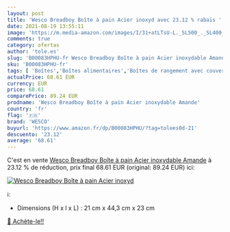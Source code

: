 ```yaml
---
layout: post
title: 'Wesco Breadboy Boîte à pain Acier inoxyd avec 23.12 % rabais '
date: 2021-08-19 13:55:11
image: 'https://m.media-amazon.com/images/I/31+atLTsU-L._SL500_._SL400_.jpg'
comments: true
category: ofertas
author: 'tole.es'
slug: 'B00083HPHU-fr Wesco Breadboy Boîte à pain Acier inoxydable Amande'
sku: 'B00083HPHU-fr'
tags: [ 'Boîtes','Boîtes alimentaires','Boîtes de rangement avec couvercle','Boîtes à pain','Conservation des aliments','Cuisine et Maison','Paniers et boîtes de rangement','Rangement et organisation','Rangement et organisation de cuisine','wesco', ]
actualPrice: 68.61 EUR
currency: EUR
price: 68.61
comparePrice: 89.24 EUR
prodname: 'Wesco Breadboy Boîte à pain Acier inoxydable Amande'
country: 'fr'
flag: '🇫🇷'
brand: 'WESCO'
buyurl: 'https://www.amazon.fr/dp/B00083HPHU/?tag=tolees0d-21'
descuento: '23.12'
average: '68.61'
---
```


C'est en vente [Wesco Breadboy Boîte à pain Acier inoxydable Amande](https://www.amazon.fr/dp/B00083HPHU/?tag=tolees0d-21)  à  23.12 % de réduction, prix final  68.61 EUR (original: 89.24 EUR) ici:

[![Wesco Breadboy Boîte à pain Acier inoxyd](https://m.media-amazon.com/images/I/31+atLTsU-L._SL500_._SL400_.jpg)](https://www.amazon.fr/dp/B00083HPHU/?tag=tolees0d-21)

ℹ️:

- Dimensions (H x l x L) : 21 cm x 44,3 cm x 23 cm

[🛒 Achète-le!!](https://www.amazon.fr/dp/B00083HPHU/?tag=tolees0d-21)
